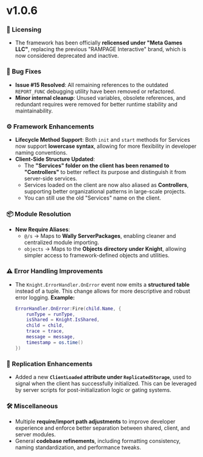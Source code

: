 # v1.0.6

### 🔄 Licensing

* The framework has been officially **relicensed under "Meta Games LLC"**, replacing the previous "RAMPAGE Interactive" brand, which is now considered deprecated and inactive.

### 🐛 Bug Fixes

* **Issue #15 Resolved**: All remaining references to the outdated `REPORT_FUNC` debugging utility have been removed or refactored.
* **Minor internal cleanup**: Unused variables, obsolete references, and redundant requires were removed for better runtime stability and maintainability.

### ⚙️ Framework Enhancements

* **Lifecycle Method Support**: Both `init` and `start` methods for Services now support **lowercase syntax**, allowing for more flexibility in developer naming conventions.
* **Client-Side Structure Updated**:
  * The **"Services" folder on the client has been renamed to "Controllers"** to better reflect its purpose and distinguish it from server-side services.
  * Services loaded on the client are now also aliased as **Controllers**, supporting better organizational patterns in large-scale projects.
  * You can still use the old "Services" name on the client.

### 📦 Module Resolution

* **New Require Aliases**:
  * `@/s` → Maps to **Wally ServerPackages**, enabling cleaner and centralized module importing.
  * `objects` → Maps to the **Objects directory under Knight**, allowing simpler access to framework-defined objects and utilities.

### ⚠️ Error Handling Improvements
* The `Knight.ErrorHandler.OnError` event now emits a **structured table** instead of a tuple. This change allows for more descriptive and robust error logging.
  **Example:**

  ```lua
  ErrorHandler.OnError:Fire(child.Name, {
      runType = runType,
      isShared = Knight.IsShared,
      child = child,
      trace = trace,
      message = message,
      timestamp = os.time()
  })
  ```

### 🧩 Replication Enhancements

* Added a new **`ClientLoaded` attribute under `ReplicatedStorage`**, used to signal when the client has successfully initialized. This can be leveraged by server scripts for post-initialization logic or gating systems.

### 🛠 Miscellaneous

* Multiple **require/import path adjustments** to improve developer experience and enforce better separation between shared, client, and server modules.
* General **codebase refinements**, including formatting consistency, naming standardization, and performance tweaks.